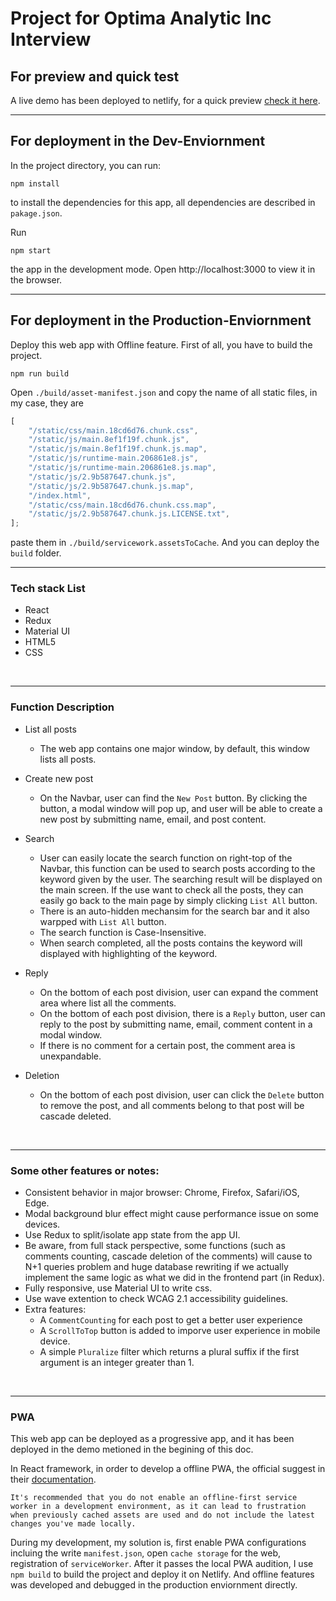 # Project for Optima Analytic Inc Interview

## For preview and quick test
A live demo has been deployed to netlify, for a quick preview [check it here](https://chongshun-optima-analytic-interview-demo.netlify.app/).



---
## For deployment in the Dev-Enviornment

In the project directory, you can run:

```
npm install
```

to install the dependencies for this app, all dependencies are described in `pakage.json`.

Run

```
npm start
```

the app in the development mode.
Open http://localhost:3000 to view it in the browser.<br />


---
## For deployment in the Production-Enviornment
Deploy this web app with Offline feature. First of all, you have to build the project.
```
npm run build
```

Open `./build/asset-manifest.json` and copy the name of all static files, in my case, they are 
```js
[
	"/static/css/main.18cd6d76.chunk.css",
	"/static/js/main.8ef1f19f.chunk.js",
	"/static/js/main.8ef1f19f.chunk.js.map",
	"/static/js/runtime-main.206861e8.js",
	"/static/js/runtime-main.206861e8.js.map",
	"/static/js/2.9b587647.chunk.js",
	"/static/js/2.9b587647.chunk.js.map",
	"/index.html",
	"/static/css/main.18cd6d76.chunk.css.map",
	"/static/js/2.9b587647.chunk.js.LICENSE.txt",
];
```

paste them in `./build/servicework.assetsToCache`. And you can deploy the `build` folder.

---
### Tech stack List

- React
- Redux
- Material UI
- HTML5
- CSS
<br />


---
### Function Description

- List all posts

  - The web app contains one major window, by default, this window lists all posts.

- Create new post

  - On the Navbar, user can find the `New Post` button. By clicking the button, a modal window will pop up, and user will be able to create a new post by submitting name, email, and post content.

- Search

  - User can easily locate the search function on right-top of the Navbar, this function can be used to search posts according to the keyword given by the user. The searching result will be displayed on the main screen. If the use want to check all the posts, they can easily go back to the main page by simply clicking `List All` button.
  - There is an auto-hidden mechansim for the search bar and it also warpped with `List All` button.
  - The search function is Case-Insensitive.
  - When search completed, all the posts contains the keyword will displayed with highlighting of the keyword.

- Reply

  - On the bottom of each post division, user can expand the comment area where list all the comments.
  - On the bottom of each post division, there is a `Reply` button, user can reply to the post by submitting name, email, comment content in a modal window.
  - If there is no comment for a certain post, the comment area is unexpandable.

- Deletion
  - On the bottom of each post division, user can click the `Delete` button to remove the post, and all comments belong to that post will be cascade deleted.
<br />

---

### Some other features or notes:
- Consistent behavior in major browser: Chrome, Firefox, Safari/iOS, Edge.
- Modal background blur effect might cause performance issue on some devices.
- Use Redux to split/isolate app state from the app UI.
- Be aware, from full stack perspective, some functions (such as comments counting, cascade deletion of the comments) will cause to N+1 queries problem and huge database rewriting if we actually implement the same logic as what we did in the frontend part (in Redux).
- Fully responsive, use Material UI to write css.
- Use wave extention to check WCAG 2.1 accessibility guidelines.
- Extra features:
  - A `CommentCounting` for each post to get a better user experience
  - A `ScrollToTop` button is added to imporve user experience in mobile device.
  - A simple `Pluralize` filter which returns a plural suffix if the first argument is an integer greater than 1.
<br />

---
### PWA
This web app can be deployed as a progressive app, and it has been deployed in the demo metioned in the begining of this doc.

In React framework, in order to develop a offline PWA, the official suggest in their [documentation](https://create-react-app.dev/docs/making-a-progressive-web-app/#:~:text=It%27s%20recommended%20that%20you%20do%20not%20enable%20an%20offline-first%20service%20worker%20in%20a%20development%20environment%2C%20as%20it%20can%20lead%20to%20frustration%20when%20previously%20cached%20assets%20are%20used%20and%20do%20not%20include%20the%20latest%20changes%20you%27ve%20made%20locally.).
``` 
It's recommended that you do not enable an offline-first service worker in a development environment, as it can lead to frustration when previously cached assets are used and do not include the latest changes you've made locally.
```

During my development, my solution is, first enable PWA configurations incluing the write `manifest.json`, open `cache storage` for the web, registration of `serviceWorker`. After it passes the local PWA audition, I use `npm build` to build the project and deploy it on Netlify. And offline features was developed and debugged in the production enviornment directly.
